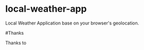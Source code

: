 # local-weather-app
Local Weather Application base on your browser's geolocation.

#Thanks

Thanks to 
